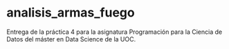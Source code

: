 # analisis_armas_fuego
Entrega de la práctica 4 para la asignatura Programación para la Ciencia de Datos del máster en Data Science de la UOC.
